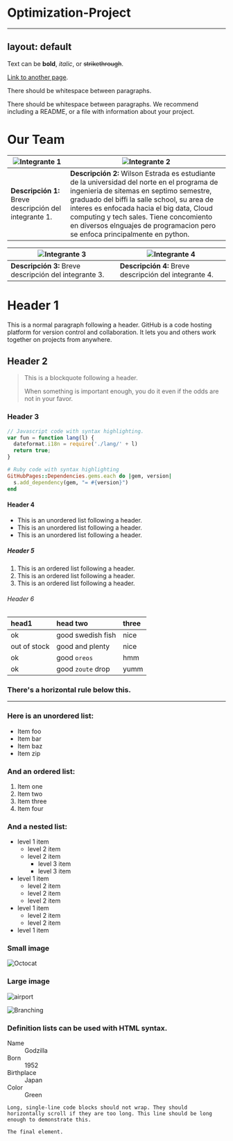 # Optimization-Project

---
layout: default
---

Text can be **bold**, _italic_, or ~~strikethrough~~.

[Link to another page](./another-page.html).

There should be whitespace between paragraphs.

There should be whitespace between paragraphs. We recommend including a README, or a file with information about your project.

# Our Team

| ![Integrante 1](https://github.com/wilsone24/Optimization-Project/assets/118389840/6a3d8962-7ec5-44c3-a38a-c4cbc3db3f81)  | ![Integrante 2](https://github.com/wilsone24/Optimization-Project/assets/118389840/6a3d8962-7ec5-44c3-a38a-c4cbc3db3f81)  |
| --- | --- |
| **Descripción 1:** Breve descripción del integrante 1. | **Descripción 2:** Wilson Estrada es estudiante de la universidad del norte en el programa de ingenieria de sitemas en septimo semestre, graduado del biffi la salle school, su area de interes es enfocada hacia el big data, Cloud computing y tech sales.  Tiene concomiento en diversos elnguajes de programacion pero se enfoca principalmente en python. |

| ![Integrante 3](https://github.com/wilsone24/Optimization-Project/assets/118389840/6a3d8962-7ec5-44c3-a38a-c4cbc3db3f81)  | ![Integrante 4](https://github.com/wilsone24/Optimization-Project/assets/118389840/6a3d8962-7ec5-44c3-a38a-c4cbc3db3f81)  |
| --- | --- |
| **Descripción 3:** Breve descripción del integrante 3. | **Descripción 4:** Breve descripción del integrante 4. |



# Header 1

This is a normal paragraph following a header. GitHub is a code hosting platform for version control and collaboration. It lets you and others work together on projects from anywhere.

## Header 2

> This is a blockquote following a header.
>
> When something is important enough, you do it even if the odds are not in your favor.

### Header 3

```js
// Javascript code with syntax highlighting.
var fun = function lang(l) {
  dateformat.i18n = require('./lang/' + l)
  return true;
}
```

```ruby
# Ruby code with syntax highlighting
GitHubPages::Dependencies.gems.each do |gem, version|
  s.add_dependency(gem, "= #{version}")
end
```

#### Header 4

*   This is an unordered list following a header.
*   This is an unordered list following a header.
*   This is an unordered list following a header.

##### Header 5

1.  This is an ordered list following a header.
2.  This is an ordered list following a header.
3.  This is an ordered list following a header.

###### Header 6

| head1        | head two          | three |
|:-------------|:------------------|:------|
| ok           | good swedish fish | nice  |
| out of stock | good and plenty   | nice  |
| ok           | good `oreos`      | hmm   |
| ok           | good `zoute` drop | yumm  |

### There's a horizontal rule below this.

* * *

### Here is an unordered list:

*   Item foo
*   Item bar
*   Item baz
*   Item zip

### And an ordered list:

1.  Item one
1.  Item two
1.  Item three
1.  Item four

### And a nested list:

- level 1 item
  - level 2 item
  - level 2 item
    - level 3 item
    - level 3 item
- level 1 item
  - level 2 item
  - level 2 item
  - level 2 item
- level 1 item
  - level 2 item
  - level 2 item
- level 1 item

### Small image

![Octocat](https://github.githubassets.com/images/icons/emoji/octocat.png)

### Large image
![airport](https://github.com/wilsone24/Optimization-Project/assets/118389840/6a3d8962-7ec5-44c3-a38a-c4cbc3db3f81)

![Branching](https://guides.github.com/activities/hello-world/branching.png)


### Definition lists can be used with HTML syntax.

<dl>
<dt>Name</dt>
<dd>Godzilla</dd>
<dt>Born</dt>
<dd>1952</dd>
<dt>Birthplace</dt>
<dd>Japan</dd>
<dt>Color</dt>
<dd>Green</dd>
</dl>

```
Long, single-line code blocks should not wrap. They should horizontally scroll if they are too long. This line should be long enough to demonstrate this.
```

```
The final element.
```
